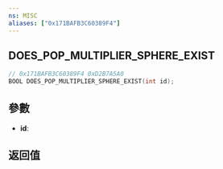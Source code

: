 ```yaml
---
ns: MISC
aliases: ["0x171BAFB3C60389F4"]
---
```

## DOES_POP_MULTIPLIER_SPHERE_EXIST

```c
// 0x171BAFB3C60389F4 0xD2B7A5A0
BOOL DOES_POP_MULTIPLIER_SPHERE_EXIST(int id);
```


## 參數
* **id**: 

## 返回值
